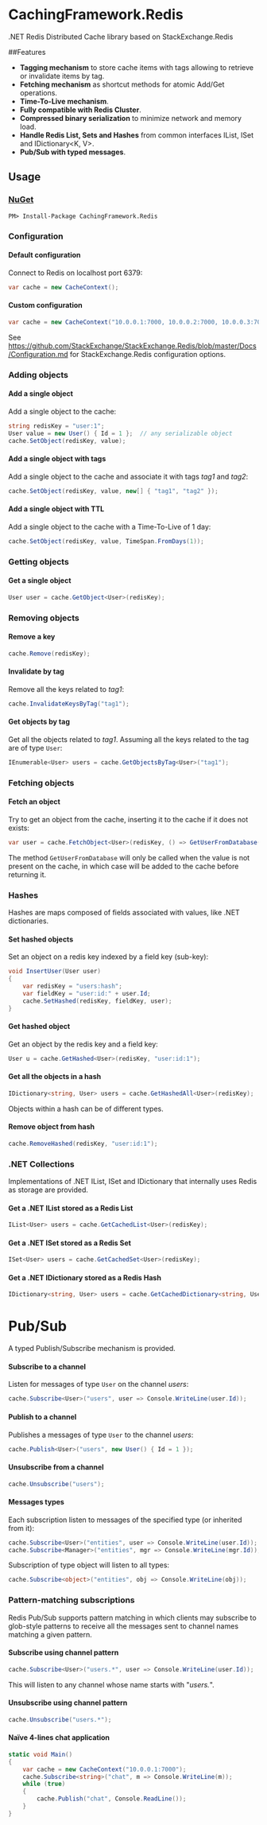 # CachingFramework.Redis
.NET Redis Distributed Cache library based on StackExchange.Redis

##Features
 * **Tagging mechanism**
 to store cache items with tags allowing to retrieve or invalidate items by tag.
 * **Fetching mechanism** as shortcut methods for atomic Add/Get operations.
 * **Time-To-Live mechanism**.
 * **Fully compatible with Redis Cluster**.
 * **Compressed binary serialization** to minimize network and memory load.
 * **Handle Redis List, Sets and Hashes** from common interfaces IList<T>, ISet<T> and IDictionary<K, V>.
 * **Pub/Sub with typed messages**.
 
## Usage

### [NuGet](https://www.nuget.org/packages/CachingFramework.Redis/)
```
PM> Install-Package CachingFramework.Redis
```

### Configuration
#### Default configuration
Connect to Redis on localhost port 6379:
```c#
var cache = new CacheContext();
```

#### Custom configuration
```c#
var cache = new CacheContext("10.0.0.1:7000, 10.0.0.2:7000, 10.0.0.3:7000, connectRetry=10, syncTimeout=5000, abortConnect=false, allowAdmin=true");
```
See https://github.com/StackExchange/StackExchange.Redis/blob/master/Docs/Configuration.md for StackExchange.Redis configuration options.

### Adding objects

#### Add a single object 
Add a single object to the cache:
```c#
string redisKey = "user:1";
User value = new User() { Id = 1 };  // any serializable object 
cache.SetObject(redisKey, value);
```

#### Add a single object with tags
Add a single object to the cache and associate it with tags *tag1* and *tag2*:
```c#
cache.SetObject(redisKey, value, new[] { "tag1", "tag2" });
```

#### Add a single object with TTL
Add a single object to the cache with a Time-To-Live of 1 day:
```c#
cache.SetObject(redisKey, value, TimeSpan.FromDays(1));
```

### Getting objects

#### Get a single object
```c#
User user = cache.GetObject<User>(redisKey);
```

### Removing objects

#### Remove a key
```c#
cache.Remove(redisKey);
```

#### Invalidate by tag
Remove all the keys related to *tag1*:
```c#
cache.InvalidateKeysByTag("tag1");
```

#### Get objects by tag
Get all the objects related to *tag1*. Assuming all the keys related to the tag are of type `User`:
```c#
IEnumerable<User> users = cache.GetObjectsByTag<User>("tag1");
```

### Fetching objects

#### Fetch an object
Try to get an object from the cache, inserting it to the cache if it does not exists:
```c#
var user = cache.FetchObject<User>(redisKey, () => GetUserFromDatabase(id));
```
The method `GetUserFromDatabase` will only be called when the value is not present on the cache, in which case will be added to the cache before returning it.

### Hashes
Hashes are maps composed of fields associated with values, like .NET dictionaries.

#### Set hashed objects
Set an object on a redis key indexed by a field key (sub-key):
```c#
void InsertUser(User user)
{
    var redisKey = "users:hash";
    var fieldKey = "user:id:" + user.Id;
    cache.SetHashed(redisKey, fieldKey, user);
}
```
#### Get hashed object
Get an object by the redis key and a field key:
```c#
User u = cache.GetHashed<User>(redisKey, "user:id:1");
```
#### Get all the objects in a hash 
```c#
IDictionary<string, User> users = cache.GetHashedAll<User>(redisKey);
```
Objects within a hash can be of different types. 

#### Remove object from hash
```c#
cache.RemoveHashed(redisKey, "user:id:1");
```

### .NET Collections
Implementations of .NET IList, ISet and IDictionary that internally uses Redis as storage are provided.

#### Get a .NET IList stored as a Redis List
```c#
IList<User> users = cache.GetCachedList<User>(redisKey);
```

#### Get a .NET ISet stored as a Redis Set
```c#
ISet<User> users = cache.GetCachedSet<User>(redisKey);
```

#### Get a .NET IDictionary stored as a Redis Hash
```c#
IDictionary<string, User> users = cache.GetCachedDictionary<string, User>(redisKey);
```

Pub/Sub
=====

A typed Publish/Subscribe mechanism is provided.

#### Subscribe to a channel
Listen for messages of type `User` on the channel *users*:
```c#
cache.Subscribe<User>("users", user => Console.WriteLine(user.Id));
```

#### Publish to a channel
Publishes a messages of type `User` to the channel *users*:
```c#
cache.Publish<User>("users", new User() { Id = 1 });
```

#### Unsubscribe from a channel
```c#
cache.Unsubscribe("users");
```

#### Messages types
Each subscription listen to messages of the specified type (or inherited from it):
```c#
cache.Subscribe<User>("entities", user => Console.WriteLine(user.Id));
cache.Subscribe<Manager>("entities", mgr => Console.WriteLine(mgr.Id));
```
Subscription of type object will listen to all types:
```c#
cache.Subscribe<object>("entities", obj => Console.WriteLine(obj));
```

### Pattern-matching subscriptions
Redis Pub/Sub supports pattern matching in which clients may subscribe to glob-style patterns to receive all the messages sent to channel names matching a given pattern.

#### Subscribe using channel pattern 
```c#
cache.Subscribe<User>("users.*", user => Console.WriteLine(user.Id));
```
This will listen to any channel whose name starts with "*users.*".

#### Unsubscribe using channel pattern 
```c#
cache.Unsubscribe("users.*");
```

#### Naïve 4-lines chat application
```c#
static void Main()
{
    var cache = new CacheContext("10.0.0.1:7000");
    cache.Subscribe<string>("chat", m => Console.WriteLine(m));
    while (true)
    {
        cache.Publish("chat", Console.ReadLine());
    }
}
```








